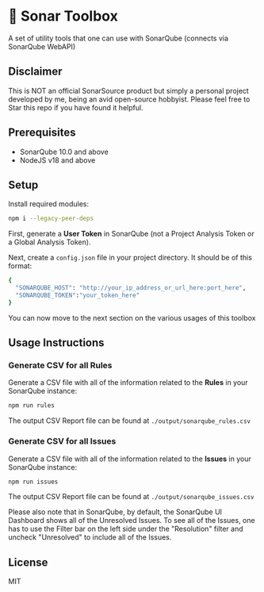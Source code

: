 # 🧰 Sonar Toolbox
A set of utility tools that one can use with SonarQube (connects via SonarQube WebAPI)

## Disclaimer
This is NOT an official SonarSource product but simply a personal project developed by me, being an avid open-source hobbyist. Please feel free to Star this repo if you have found it helpful.

## Prerequisites

* SonarQube 10.0 and above
* NodeJS v18 and above

## Setup

Install required modules:
```bash
npm i --legacy-peer-deps
```

First, generate a **User Token** in SonarQube (not a Project Analysis Token or a Global Analysis Token).

Next, create a `config.json` file in your project directory. It should be of this format:

```bash
{
  "SONARQUBE_HOST": "http://your_ip_address_or_url_here:port_here",
  "SONARQUBE_TOKEN":"your_token_here"
}
```

You can now move to the next section on the various usages of this toolbox

## Usage Instructions

### Generate CSV for all Rules

Generate a CSV file with all of the information related to the **Rules** in your SonarQube instance:
```bash
npm run rules
```

The output CSV Report file can be found at `./output/sonarqube_rules.csv`

### Generate CSV for all Issues

Generate a CSV file with all of the information related to the **Issues** in your SonarQube instance:
```bash
npm run issues
```

The output CSV Report file can be found at `./output/sonarqube_issues.csv`

Please also note that in SonarQube, by default, the SonarQube UI Dashboard shows all of the Unresolved Issues. To see all of the Issues, one has to use the Filter bar on the left side under the "Resolution" filter and uncheck "Unresolved" to include all of the Issues.

## License
MIT